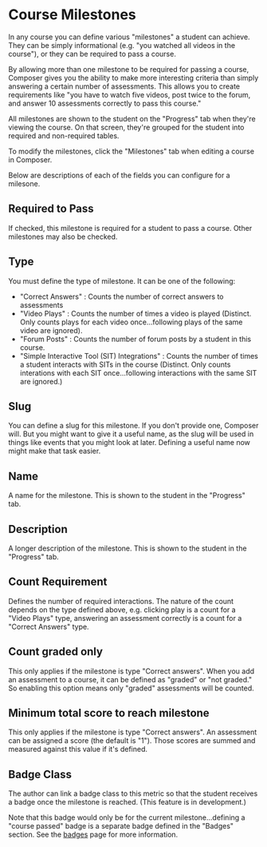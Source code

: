 # Course Milestones

In any course you can define various "milestones" a student can achieve. They can be simply informational (e.g. "you watched all videos in the course"), or
they can be required to pass a course.

By allowing more than one milestone to be required for passing a course, Composer gives you the ability to make more interesting criteria than
simply answering a certain number of assessments. This allows you to create requirements like "you have to watch five videos, post twice to the forum, and answer 10 assessments correctly to pass this course."

All milestones are shown to the student on the "Progress" tab when they're viewing the course. On that screen, they're grouped for the student into required and non-required tables.

To modify the milestones, click the "Milestones" tab when editing a course in Composer.

Below are descriptions of each of the fields you can configure for a milesone.

## Required to Pass

If checked, this milestone is required for a student to pass a course. Other milestones may also be checked.

## Type

You must define the type of milestone. It can be one of the following:

   - "Correct Answers" : Counts the number of correct answers to assessments
   - "Video Plays" : Counts the number of times a video is played (Distinct. Only counts plays for each video once...following plays of the same video are ignored).
   - "Forum Posts" : Counts the number of forum posts by a student in this course.
   - "Simple Interactive Tool (SIT) Integrations" : Counts the number of times a student interacts with SITs in the course (Distinct. Only counts interations with each SIT once...following interactions with the same SIT are ignored.)

## Slug

You can define a slug for this milestone. If you don't provide one, Composer will. But you might want to give it a useful name, as the slug will be used
in things like events that you might look at later. Defining a useful name now might make that task easier.

## Name

A name for the milestone. This is shown to the student in the "Progress" tab.

## Description

A longer description of the milestone. This is shown to the student in the "Progress" tab.

## Count Requirement

Defines the number of required interactions. The nature of the count depends on the type defined above, e.g. clicking play is a count for a "Video Plays" type, answering an assessment correctly is a count for a "Correct Answers" type.

## Count graded only

This only applies if the milestone is type "Correct answers". When you add an assessment to a course, it can be defined as "graded" or "not graded." So enabling this option means only "graded" assessments will be counted.

## Minimum total score to reach milestone

This only applies if the milestone is type "Correct answers". An assessment can be assigned a score (the default is "1"). Those scores are summed and measured against this value if it's defined.

## Badge Class

The author can link a badge class to this metric so that the student receives a badge once the milestone is reached. (This feature is in development.)

Note that this badge would only be for the current milestone...defining a "course passed" badge is a separate badge defined in the "Badges" section. See the [badges](../badges/badges_overview.md) page for more information.
